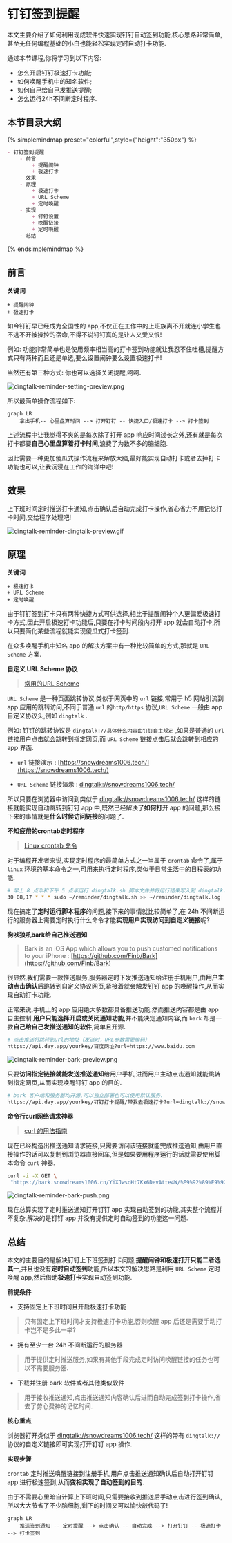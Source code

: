 # 钉钉签到提醒

本文主要介绍了如何利用现成软件快速实现钉钉自动签到功能,核心思路非常简单,甚至无任何编程基础的小白也能轻松实现定时自动打卡功能.

通过本节课程,你将学习到以下内容:

- 怎么开启钉钉极速打卡功能;
- 如何唤醒手机中的知名软件;
- 如何自己给自己发推送提醒;
- 怎么运行24h不间断定时程序.

## 本节目录大纲

{% simplemindmap preset="colorful",style={"height":"350px"} %}
```markdown
- 钉钉签到提醒
    - 前言
        + 提醒闹钟
        + 极速打卡
    - 效果
    - 原理
        + 极速打卡
        + URL Scheme
        + 定时唤醒
    - 实现
        + 钉钉设置
        + 唤醒链接
        + 定时唤醒
    - 总结
```
{% endsimplemindmap %}

## 前言

**关键词**

```mardown
+ 提醒闹钟
+ 极速打卡
```

如今钉钉早已经成为全国性的 app,不仅正在工作中的上班族离不开就连小学生也不逃不开被操控的宿命,不得不说钉钉真的是让人又爱又恨!

例如: 功能非常简单也是使用频率相当高的打卡签到功能就让我忍不住吐槽,提醒方式只有两种而且还是单选,要么设置闹钟要么设置极速打卡!

当然还有第三种方式: 你也可以选择关闭提醒,呵呵.

![dingtalk-reminder-setting-preview.png](./images/dingtalk-reminder-setting-preview.png)

所以最简单操作流程如下:

```mermaid
graph LR
    拿出手机-- 心里盘算时间 --> 打开钉钉 -- 快捷入口/极速打卡 --> 打卡签到
```

上述流程中让我觉得不爽的是每次除了打开 app 响应时间过长之外,还有就是每次打卡都要**自己心里盘算着打卡时间**,浪费了为数不多的脑细胞.

因此需要一种更加傻瓜式操作流程来解放大脑,最好能实现自动打卡或者去掉打卡功能也可以,让我沉浸在工作的海洋中吧!

## 效果

上下班时间定时推送打卡通知,点击确认后自动完成打卡操作,省心省力不用记忆打卡时间,交给程序处理吧!

![dingtalk-reminder-dingtalk-preview.gif](./images/dingtalk-reminder-dingtalk-preview.gif)

## 原理

**关键词**

```mardown
+ 极速打卡
+ URL Scheme
+ 定时唤醒
```

由于钉钉签到打卡只有两种快捷方式可供选择,相比于提醒闹钟个人更偏爱极速打卡方式,因此开启极速打卡功能后,只要在打卡时间段内打开 app 就会自动打卡,所以只要简化某些流程就能实现傻瓜式打卡签到.

在众多唤醒手机中知名 app 的解决方案中有一种比较简单的方式,那就是 `URL Scheme` 方案.

**自定义 URL Scheme 协议**

> [常用的URL Scheme](https://www.cnblogs.com/guoshaobin/p/11163919.html)

`URL Scheme` 是一种页面跳转协议,类似于网页中的 `url` 链接,常用于 h5 网站引流到 app 应用的跳转访问,不同于普通 `url` 的`http/https` 协议,`URL Scheme` 一般由 app 自定义协议头,例如 `dingtalk` .

例如: 钉钉的跳转协议是 `dingtalk://具体什么内容由钉钉自主规定` ,如果是普通的 `url` 链接用户点击就会跳转到指定网页,而 `URL Scheme` 链接点击后就会跳转到相应的 app 界面.

- `url` 链接演示 : [https://snowdreams1006.tech/](https://snowdreams1006.tech/)

- `URL Scheme` 链接演示 : [dingtalk://snowdreams1006.tech/](dingtalk://snowdreams1006.tech/)

所以只要在浏览器中访问到类似于 [dingtalk://snowdreams1006.tech/](dingtalk://snowdreams1006.tech/) 这样的链接就能实现自动跳转到钉钉 app 中,既然已经解决了**如何打开** app 的问题,那么接下来的事情就是**什么时候访问链接**的问题了.

**不知疲倦的crontab定时程序**

> [Linux crontab 命令](https://www.runoob.com/linux/linux-comm-crontab.html)

对于编程开发者来说,实现定时程序的最简单方式之一当属于 `crontab` 命令了,属于 `linux` 环境的基本命令之一,可用来执行定时程序,类似于日常生活中的日程表的功能.

```bash
# 早上 8 点半和下午 5 点半运行 dingtalk.sh 脚本文件并将运行结果写入到 dingtalk.log 文件
30 08,17 * * * sudo ~/reminder/dingtalk.sh >> ~/reminder/dingtalk.log
```

现在搞定了**定时运行脚本程序**的问题,接下来的事情就比较简单了,在 24h 不间断运行的服务器上需要定时执行什么命令才能**实现用户实现访问到自定义链接**呢?

**狗吠狼吼bark给自己推送通知**

> Bark is an iOS App which allows you to push customed notifications to your iPhone : [https://github.com/Finb/Bark](https://github.com/Finb/Bark)

很显然,我们需要一款推送服务,服务器定时下发推送通知给注册手机用户,由**用户主动点击确认**后跳转到自定义协议网页,紧接着就会触发钉钉 app 的唤醒操作,从而实现自动打卡功能.

正常来说,手机上的 app 应用绝大多数都具备推送功能,然而推送内容都是由 app 自主控制,**用户只能选择开启或关闭通知功能**,并不能决定通知内容,而 `bark` 却是一款**自己给自己发推送通知的软件**,简单且开源.

```bash
# 点击推送将跳转到url的地址（发送时，URL参数需要编码）
https://api.day.app/yourkey/百度网址?url=https://www.baidu.com 
```

![dingtalk-reminder-bark-preview.png](./images/dingtalk-reminder-bark-preview.png)

只要**访问指定链接就能发送推送通知**给用户手机,进而用户主动点击通知就能跳转到指定网页,从而实现唤醒钉钉 app 的目的.

```bash
# bark 客户端和服务器均开源,可以独立部署也可以使用默认服务.
https://api.day.app/yourkey/钉钉打卡提醒/带我去极速打卡?url=dingtalk://snowdreams1006.tech
```

**命令行curl网络请求神器**

> [curl 的用法指南](http://www.ruanyifeng.com/blog/2019/09/curl-reference.html)

现在已经构造出推送通知请求链接,只需要访问该链接就能完成推送通知,由用户直接操作的话可以复制到浏览器直接回车,但是如果要用程序运行的话就需要使用脚本命令 `curl` 神器.

```bash
curl -i -X GET \
 "https://bark.snowdreams1006.cn/YiXJwsoHt7Kx6DevAtte4W/%E9%92%89%E9%92%89%E6%89%93%E5%8D%A1%E6%8F%90%E9%86%92/%E5%B8%A6%E6%88%91%E5%8E%BB%E6%9E%81%E9%80%9F%E6%89%93%E5%8D%A1?url=dingtalk://snowdreams1006.tech"
```

![dingtalk-reminder-bark-push.png](./images/dingtalk-reminder-bark-push.png)

现在总算实现了定时推送通知打开钉钉 app 实现自动签到的功能,其实整个流程并不复杂,解决的是钉钉 app 并没有提供定时自动签到的功能这一问题.

## 总结

本文的主要目的是解决钉钉上下班签到打卡问题,**提醒闹钟和极速打开只能二者选其一**,并且也没有**定时自动签到**功能,所以本文的解决思路是利用 `URL Scheme` 定时唤醒 app,然后借助**极速打卡**实现自动签到功能.

**前提条件**

- 支持固定上下班时间且开启极速打卡功能

> 只有固定上下班时间才支持极速打卡功能,否则唤醒 app 后还是需要手动打卡岂不是多此一举?

- 拥有至少一台 24h 不间断运行的服务器

> 用于提供定时推送服务,如果有其他手段完成定时访问唤醒链接的任务也可以不需要服务器.

- 下载并注册 bark 软件或者其他类似软件

> 用于接收推送通知,点击推送通知内容确认后进而自动完成签到打卡操作,省去了劳心费神的记忆时间.

**核心重点**

浏览器打开类似于 [dingtalk://snowdreams1006.tech/](dingtalk://snowdreams1006.tech/) 这样的带有 `dingtalk://` 协议的自定义链接即可实现打开钉钉 app 操作.

**实现步骤**

`crontab` 定时推送唤醒链接到注册手机,用户点击推送通知确认后自动打开钉钉 app 进行极速签到,从而**变相实现了自动签到的目的**.

由于不需要心里暗自计算上下班时间,只需要接收到推送后手动点击进行签到确认,所以大大节省了不少脑细胞,剩下的时间又可以愉快敲代码了!

```mermaid
graph LR
    推送签到通知 -- 定时提醒 --> 点击确认 -- 自动完成 --> 打开钉钉 -- 极速打卡 --> 打卡签到
```

